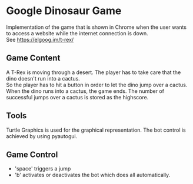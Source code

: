 # Google Dinosaur Game
Implementation of the game that is shown in Chrome when the user wants to access a website while the internet connection is down.\
See https://elgoog.im/t-rex/

## Game Content
A T-Rex is moving through a desert. The player has to take care that the dino doesn't run into a cactus.\
So the player has to hit a button in order to let the dino jump over a cactus.
When the dino runs into a cactus, the game ends.
The number of successful jumps over a cactus is stored as the highscore.

## Tools
Turtle Graphics is used for the graphical representation.
The bot control is achieved by using pyautogui.

## Game Control
- 'space' triggers a jump
- 'b' activates or deactivates the bot which does all automatically.
